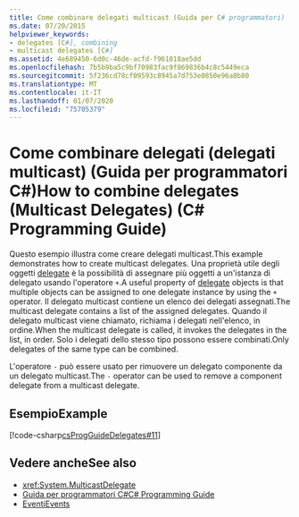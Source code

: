 ```yaml
---
title: Come combinare delegati multicast (Guida per C# programmatori)
ms.date: 07/20/2015
helpviewer_keywords:
- delegates [C#], combining
- multicast delegates [C#]
ms.assetid: 4e689450-6d0c-46de-acfd-f961018ae5dd
ms.openlocfilehash: 7b5b9ba5c9bf70983fac9f869836b4c8c5449eca
ms.sourcegitcommit: 5f236cd78cf09593c8945a7d753e0850e96a0b80
ms.translationtype: MT
ms.contentlocale: it-IT
ms.lasthandoff: 01/07/2020
ms.locfileid: "75705379"
---
```

# <a name="how-to-combine-delegates-multicast-delegates-c-programming-guide"></a><span data-ttu-id="66fb7-102">Come combinare delegati (delegati multicast) (Guida per programmatori C#)</span><span class="sxs-lookup"><span data-stu-id="66fb7-102">How to combine delegates (Multicast Delegates) (C# Programming Guide)</span></span>
<span data-ttu-id="66fb7-103">Questo esempio illustra come creare delegati multicast.</span><span class="sxs-lookup"><span data-stu-id="66fb7-103">This example demonstrates how to create multicast delegates.</span></span> <span data-ttu-id="66fb7-104">Una proprietà utile degli oggetti [delegate](../../language-reference/builtin-types/reference-types.md) è la possibilità di assegnare più oggetti a un'istanza di delegato usando l'operatore `+`.</span><span class="sxs-lookup"><span data-stu-id="66fb7-104">A useful property of [delegate](../../language-reference/builtin-types/reference-types.md) objects is that multiple objects can be assigned to one delegate instance by using the `+` operator.</span></span> <span data-ttu-id="66fb7-105">Il delegato multicast contiene un elenco dei delegati assegnati.</span><span class="sxs-lookup"><span data-stu-id="66fb7-105">The multicast delegate contains a list of the assigned delegates.</span></span> <span data-ttu-id="66fb7-106">Quando il delegato multicast viene chiamato, richiama i delegati nell'elenco, in ordine.</span><span class="sxs-lookup"><span data-stu-id="66fb7-106">When the multicast delegate is called, it invokes the delegates in the list, in order.</span></span> <span data-ttu-id="66fb7-107">Solo i delegati dello stesso tipo possono essere combinati.</span><span class="sxs-lookup"><span data-stu-id="66fb7-107">Only delegates of the same type can be combined.</span></span>  
  
 <span data-ttu-id="66fb7-108">L'operatore `-` può essere usato per rimuovere un delegato componente da un delegato multicast.</span><span class="sxs-lookup"><span data-stu-id="66fb7-108">The `-` operator can be used to remove a component delegate from a multicast delegate.</span></span>  
  
## <a name="example"></a><span data-ttu-id="66fb7-109">Esempio</span><span class="sxs-lookup"><span data-stu-id="66fb7-109">Example</span></span>  
 [!code-csharp[csProgGuideDelegates#11](~/samples/snippets/csharp/VS_Snippets_VBCSharp/csProgGuideDelegates/CS/Delegates.cs#11)]  
  
## <a name="see-also"></a><span data-ttu-id="66fb7-110">Vedere anche</span><span class="sxs-lookup"><span data-stu-id="66fb7-110">See also</span></span>

- <xref:System.MulticastDelegate>
- [<span data-ttu-id="66fb7-111">Guida per programmatori C#</span><span class="sxs-lookup"><span data-stu-id="66fb7-111">C# Programming Guide</span></span>](../index.md)
- [<span data-ttu-id="66fb7-112">Eventi</span><span class="sxs-lookup"><span data-stu-id="66fb7-112">Events</span></span>](../events/index.md)
